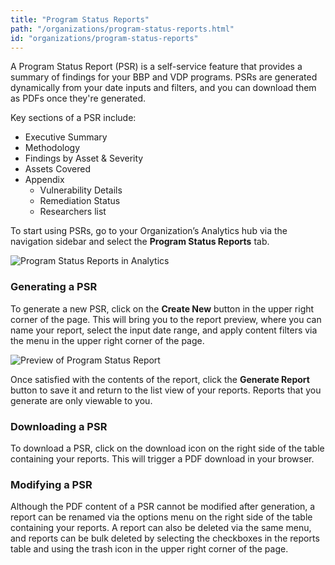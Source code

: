 ```yaml
---
title: "Program Status Reports"
path: "/organizations/program-status-reports.html"
id: "organizations/program-status-reports"
---
```


A Program Status Report (PSR) is a self-service feature that provides a summary of findings for your BBP and VDP programs. PSRs are generated dynamically from your date inputs and filters, and you can download them as PDFs once they're generated.

Key sections of a PSR include:
* Executive Summary
* Methodology
* Findings by Asset & Severity
* Assets Covered
* Appendix
    * Vulnerability Details
    * Remediation Status
    * Researchers list

To start using PSRs, go to your Organization’s Analytics hub via the navigation sidebar and select the **Program Status Reports** tab.

![Program Status Reports in Analytics](/images/status-report-1.png)

### Generating a PSR
To generate a new PSR, click on the **Create New** button in the upper right corner of the page. This will bring you to the report preview, where you can name your report, select the input date range, and apply content filters via the menu in the upper right corner of the page.

![Preview of Program Status Report](/images/status-report-2.png)

Once satisfied with the contents of the report, click the **Generate Report** button to save it and return to the list view of your reports. Reports that you generate are only viewable to you.

### Downloading a PSR
To download a PSR, click on the download icon on the right side of the table containing your reports. This will trigger a PDF download in your browser. 

### Modifying a PSR
Although the PDF content of a PSR cannot be modified after generation, a report can be renamed via the options menu on the right side of the table containing your reports. A report can also be deleted via the same menu, and reports can be bulk deleted by selecting the checkboxes in the reports table and using the trash icon in the upper right corner of the page.

